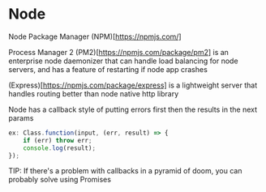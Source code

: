 # Node

Node Package Manager (NPM)[https://npmjs.com/]

Process Manager 2 (PM2)[https://npmjs.com/package/pm2] is an enterprise node daemonizer that can handle load balancing for node servers, and has a feature of restarting if node app crashes

(Express)[https://npmjs.com/package/express] is a lightweight server that handles routing better than node native http library

Node has a callback style of putting errors first then the results in the next params
```js
ex: Class.function(input, (err, result) => {
	if (err) throw err;
	console.log(result);
});
```

TIP: If there's a problem with callbacks in a pyramid of doom, you can probably solve using Promises
